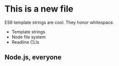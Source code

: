 # This is a new file

ES6 template strings are cool. They honor whitespace.

* Template strings
* Node file system
* Readline CLIs

## Node.js, everyone
